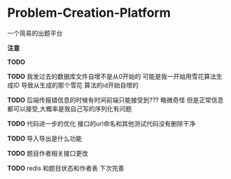 # Problem-Creation-Platform
一个简易的出题平台

**注意**


**TODO**


**TODO** 我发过去的数据库文件自增不是从0开始的 可能是我一开始用雪花算法生成ID 导致从生成的那个雪花
算法的id开始自增的

**TODO** 后端传报错信息的时候有时间前端只能接受到??? 略微奇怪 但是正常信息都可以接受,大概率是我自己写的序列化有问题

**TODO** 代码进一步的优化 接口的url命名和其他测试代码没有删除干净

**TODO**  导入导出是什么功能

**TODO** 题目作者相关接口更改

**TODO** redis 和题目状态和作者表 下次完善